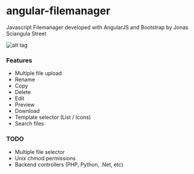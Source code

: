 # angular-filemanager
Javascript Filemanager developed with AngularJS and Bootstrap by Jonas Sciangula Street

![alt tag](https://raw.githubusercontent.com/joni2back/angular-filemanager/master/angular-filemanager.png)

### Features
  - Multiple file upload
  - Rename
  - Copy
  - Delete
  - Edit
  - Preview
  - Download
  - Template selector (List / Icons)
  - Search files

### TODO
  - Multiple file selector
  - Unix chmod permissions
  - Backend controllers (PHP, Python, .Net, etc)
